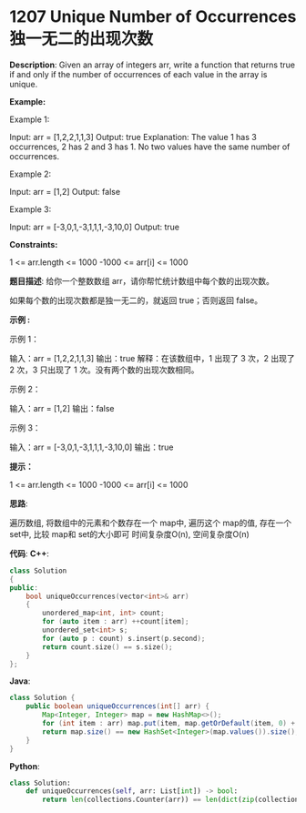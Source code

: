 # 1207 Unique Number of Occurrences 独一无二的出现次数

__Description__:
Given an array of integers arr, write a function that returns true if and only if the number of occurrences of each value in the array is unique.

__Example:__

Example 1:

Input: arr = [1,2,2,1,1,3]
Output: true
Explanation: The value 1 has 3 occurrences, 2 has 2 and 3 has 1. No two values have the same number of occurrences.

Example 2:

Input: arr = [1,2]
Output: false

Example 3:

Input: arr = [-3,0,1,-3,1,1,1,-3,10,0]
Output: true

__Constraints:__

1 <= arr.length <= 1000
-1000 <= arr[i] <= 1000

__题目描述__:
给你一个整数数组 arr，请你帮忙统计数组中每个数的出现次数。

如果每个数的出现次数都是独一无二的，就返回 true；否则返回 false。

__示例 :__

示例 1：

输入：arr = [1,2,2,1,1,3]
输出：true
解释：在该数组中，1 出现了 3 次，2 出现了 2 次，3 只出现了 1 次。没有两个数的出现次数相同。

示例 2：

输入：arr = [1,2]
输出：false

示例 3：

输入：arr = [-3,0,1,-3,1,1,1,-3,10,0]
输出：true

__提示：__

1 <= arr.length <= 1000
-1000 <= arr[i] <= 1000

__思路__:

遍历数组, 将数组中的元素和个数存在一个 map中, 遍历这个 map的值, 存在一个 set中, 比较 map和 set的大小即可
时间复杂度O(n), 空间复杂度O(n)

__代码__:
__C++__:

```C++
class Solution 
{
public:
    bool uniqueOccurrences(vector<int>& arr) 
    {
        unordered_map<int, int> count;
        for (auto item : arr) ++count[item];
        unordered_set<int> s;
        for (auto p : count) s.insert(p.second);
        return count.size() == s.size();
    }
};
```

__Java__:

```Java
class Solution {
    public boolean uniqueOccurrences(int[] arr) {
        Map<Integer, Integer> map = new HashMap<>();
        for (int item : arr) map.put(item, map.getOrDefault(item, 0) + 1);
        return map.size() == new HashSet<Integer>(map.values()).size();
    }
}
```

__Python__:

```Python
class Solution:
    def uniqueOccurrences(self, arr: List[int]) -> bool:
        return len(collections.Counter(arr)) == len(dict(zip(collections.Counter(arr).values(), collections.Counter(arr).keys())))
```
